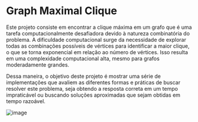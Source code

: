 # Graph Maximal Clique
Este projeto consiste em encontrar a clique máxima em um grafo que é uma tarefa computacionalmente desafiadora devido à natureza combinatória do problema. A dificuldade computacional surge da necessidade de explorar todas as combinações possíveis de vértices para identificar a maior clique, o que se torna exponencial em relação ao número de vértices. Isso resulta em uma complexidade computacional alta, mesmo para grafos moderadamente grandes.

Dessa maneira, o objetivo deste projeto é mostrar uma série de implementações que avaliem as diferentes formas e práticas de buscar resolver este problema, seja obtendo a resposta correta em um tempo impraticável ou buscando soluções aproximadas que sejam obtidas em tempo razoável.

![image](https://github.com/niveaabreu/Graph-Maximal-Clique/assets/72286185/d9bfd1b8-3a21-4819-bd2d-cb7fe80c4dcf)
